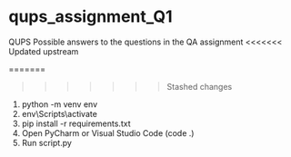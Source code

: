 # qups_assignment_Q1
  QUPS Possible answers to the questions in the QA assignment
<<<<<<< Updated upstream

=======
  
>>>>>>> Stashed changes
1. python -m venv env
2. env\Scripts\activate
3. pip install -r requirements.txt
4. Open PyCharm or Visual Studio Code (code .)
5. Run script.py
